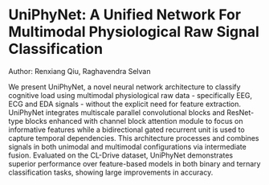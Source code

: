 # UniPhyNet: A Unified Network For Multimodal Physiological Raw Signal Classification
Author: Renxiang Qiu, Raghavendra Selvan

We present UniPhyNet, a novel neural network architecture to classify cognitive load using multimodal physiological raw data - specifically EEG, ECG and EDA signals - without the explicit need for feature extraction. UniPhyNet integrates multiscale parallel convolutional blocks and ResNet-type blocks enhanced with channel block attention module to focus on informative features while a bidirectional gated recurrent unit is used to capture temporal dependencies. This architecture processes and combines signals in both unimodal and multimodal configurations via intermediate fusion. Evaluated on the CL-Drive dataset, UniPhyNet demonstrates superior performance over feature-based models in both binary and ternary classification tasks, showing large improvements in accuracy.

